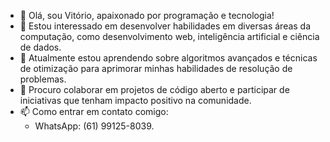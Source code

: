 - 👋 Olá, sou Vitório, apaixonado por programação e tecnologia!
- 👀 Estou interessado em desenvolver habilidades em diversas áreas da computação, como desenvolvimento web, inteligência artificial e ciência de dados.
- 🌱 Atualmente estou aprendendo sobre algoritmos avançados e técnicas de otimização para aprimorar minhas habilidades de resolução de problemas.
- 💞️ Procuro colaborar em projetos de código aberto e participar de iniciativas que tenham impacto positivo na comunidade.
- 📫 Como entrar em contato comigo:
  - WhatsApp: (61) 99125-8039.
